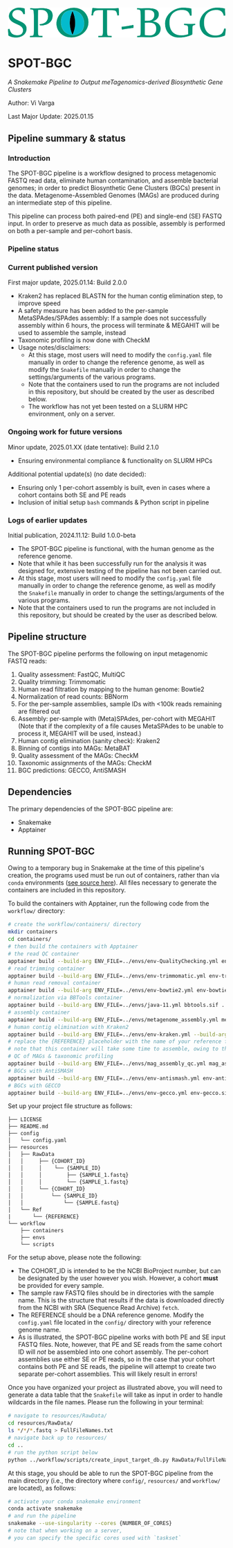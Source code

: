 ![SPOT-BGC logo](./img/spot-bgc_logo.png)

# SPOT-BGC

_A Snakemake Pipeline to Output meTagenomics-derived Biosynthetic Gene Clusters_

Author: Vi Varga

Last Major Update: 2025.01.15


## Pipeline summary & status

### Introduction 

The SPOT-BGC pipeline is a workflow designed to process metagenomic FASTQ read data, eliminate human contamination, and assemble bacterial genomes; in order to predict Biosynthetic Gene Clusters (BGCs) present in the data. Metagenome-Assembled Genomes (MAGs) are produced during an intermediate step of this pipeline.

This pipeline can process both paired-end (PE) and single-end (SE) FASTQ input. In order to preserve as much data as possible, assembly is performed on both a per-sample and per-cohort basis. 


### Pipeline status

### Current published version

First major update, 2025.01.14: Build 2.0.0
 - Kraken2 has replaced BLASTN for the human contig elimination step, to improve speed
 - A safety measure has been added to the per-sample MetaSPAdes/SPAdes assembly: If a sample does not successfully assembly within 6 hours, the process will terminate & MEGAHIT will be used to assemble the sample, instead
 - Taxonomic profiling is now done with CheckM
 - Usage notes/disclaimers:
   - At this stage, most users will need to modify the `config.yaml` file manually in order to change the reference genome, as well as modify the `Snakefile` manually in order to change the settings/arguments of the various programs.
   - Note that the containers used to run the programs are not included in this repository, but should be created by the user as described below.
   - The workflow has not yet been tested on a SLURM HPC environment, only on a server. 

### Ongoing work for future versions

Minor update, 2025.01.XX (date tentative): Build 2.1.0
 - Ensuring environmental compliance & functionality on SLURM HPCs

Additional potential update(s) (no date decided): 
 - Ensuring only 1 per-cohort assembly is built, even in cases where a cohort contains both SE and PE reads
 - Inclusion of initial setup `bash` commands & Python script in pipeline

### Logs of earlier updates

Initial publication, 2024.11.12: Build 1.0.0-beta
 - The SPOT-BGC pipeline is functional, with the human genome as the reference genome. 
 - Note that while it has been successfully run for the analysis it was designed for, extensive testing of the pipeline has not been carried out.
 - At this stage, most users will need to modify the `config.yaml` file manually in order to change the reference genome, as well as modify the `Snakefile` manually in order to change the settings/arguments of the various programs. 
 - Note that the containers used to run the programs are not included in this repository, but should be created by the user as described below.


## Pipeline structure

The SPOT-BGC pipeline performs the following on input metagenomic FASTQ reads: 
1. Quality assessment: FastQC, MultiQC
2. Quality trimming: Trimmomatic
3. Human read filtration by mapping to the human genome: Bowtie2
4. Normalization of read counts: BBNorm
5. For the per-sample assemblies, sample IDs with <100k reads remaining are filtered out
6. Assembly: per-sample with (Meta)SPAdes, per-cohort with MEGAHIT (Note that if the complexity of a file causes MetaSPAdes to be unable to process it, MEGAHIT will be used, instead.)
8. Human contig elimination (sanity check): Kraken2
9. Binning of contigs into MAGs: MetaBAT
10. Quality assessment of the MAGs: CheckM
11. Taxonomic assignments of the MAGs: CheckM
12. BGC predictions: GECCO, AntiSMASH


## Dependencies

The primary dependencies of the SPOT-BGC pipeline are: 
 - Snakemake
 - Apptainer


## Running SPOT-BGC

Owing to a temporary bug in Snakemake at the time of this pipeline's creation, the programs used must be run out of containers, rather than via `conda` environments ([see source here](https://github.com/snakemake/snakemake/issues/3163)). All files necessary to generate the containers are included in this repository. 

To build the containers with Apptainer, run the following code from the `workflow/` directory: 

```bash
# create the workflow/containers/ directory
mkdir containers
cd containers/
# then build the containers with Apptainer
# the read QC container
apptainer build --build-arg ENV_FILE=../envs/env-QualityChecking.yml env-QualityChecking.sif ../scripts/conda_environment_args_ubuntu.def
# read trimming container
apptainer build --build-arg ENV_FILE=../envs/env-trimmomatic.yml env-trimmomatic.sif ../scripts/conda_environment_args_ubuntu.def
# human read removal container
apptainer build --build-arg ENV_FILE=../envs/env-bowtie2.yml env-bowtie2.sif ../scripts/conda_environment_args_ubuntu.def
# normalization via BBTools container
apptainer build --build-arg ENV_FILE=../envs/java-11.yml bbtools.sif ../scripts/conda_environment_args_ubuntu-bbtools.def
# assembly container
apptainer build --build-arg ENV_FILE=../envs/metagenome_assembly.yml metagenome_assembly.sif ../scripts/conda_environment_args_ubuntu.def
# human contig elimination with Kraken2
apptainer build --build-arg ENV_FILE=../envs/env-kraken.yml --build-arg REF_FILE=../../resources/Ref/{REFERENCE} env-kraken2db.sif ../scripts/conda_environment_args_ubuntu-kraken2db.def
# replace the {REFERENCE} placeholder with the name of your reference file
# note that this container will take some time to assemble, owing to the need to download & install databases
# QC of MAGs & taxonomic profiling
apptainer build --build-arg ENV_FILE=../envs/mag_assembly_qc.yml mag_assembly_qc.sif ../scripts/conda_environment_args_ubuntu.def
# BGCs with AntiSMASH
apptainer build --build-arg ENV_FILE=../envs/env-antismash.yml env-antismash.sif ../scripts/conda_environment_args_ubuntu-antismash.def
# BGCs with GECCO
apptainer build --build-arg ENV_FILE=../envs/env-gecco.yml env-gecco.sif ../scripts/conda_environment_args_ubuntu.def

```

Set up your project file structure as follows: 

```
├── LICENSE
├── README.md
├── config
│   └── config.yaml
├── resources
│   ├── RawData
│   │     ├── {COHORT_ID}
│   │     │    └── {SAMPLE_ID}
│   │     │        ├── {SAMPLE_1.fastq}
│   │     │        └── {SAMPLE_1.fastq}
│   │     └── {COHORT_ID}
│   │         └── {SAMPLE_ID}
│   │             └── {SAMPLE.fastq}
│   └── Ref
|       └── {REFERENCE}
└── workflow
    ├── containers
    ├── envs
    └── scripts

```

For the setup above, please note the following: 
 - The COHORT_ID is intended to be the NCBI BioProject number, but can be designated by the user however you wish. However, a cohort **must** be provided for every sample.
 - The sample raw FASTQ files should be in directories with the sample name. This is the structure that results if the data is downloaded directly from the NCBI with SRA (Sequence Read Archive) `fetch`.
 - The REFERENCE should be a DNA reference genome. Modify the `config.yaml` file located in the `config/` directory with your reference genome name.
 - As is illustrated, the SPOT-BGC pipeline works with both PE and SE input FASTQ files. Note, however, that PE and SE reads from the same cohort ID will _not_ be assembled into one cohort assembly. The per-cohort assemblies use either SE or PE reads, so in the case that your cohort contains both PE and SE reads, the pipeline will attempt to create two separate per-cohort assemblies. This will likely result in errors!

Once you have organized your project as illustrated above, you will need to generate a data table that the `Snakefile` will take as input in order to handle wildcards in the file names. Please run the following in your terminal: 

```bash
# navigate to resources/RawData/
cd resources/RawData/
ls */*/*.fastq > FullFileNames.txt
# navigate back up to resources/
cd ..
# run the python script below
python ../workflow/scripts/create_input_target_db.py RawData/FullFileNames.txt

```

At this stage, you should be able to run the SPOT-BGC pipeline from the main directory (i.e., the directory where `config/`, `resources/` and `workflow/` are located), as follows: 

```bash
# activate your conda snakemake environment
conda activate snakemake
# and run the pipeline
snakemake --use-singularity --cores {NUMBER_OF_CORES}
# note that when working on a server, 
# you can specify the specific cores used with `taskset`

```
